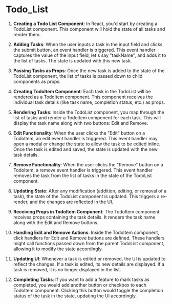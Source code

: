 # Todo_List

1. **Creating a Todo List Component**: In React, you'd start by creating a TodoList component. This component will hold the state of all tasks and render them.

2. **Adding Tasks**: When the user inputs a task in the input field and clicks the submit button, an event handler is triggered. This event handler captures the value of the input field, let's say "taskName", and adds it to the list of tasks. The state is updated with this new task.

3. **Passing Tasks as Props**: Once the new task is added to the state of the TodoList component, the list of tasks is passed down to child components as props.

4. **Creating TodoItem Component**: Each task in the TodoList will be rendered as a TodoItem component. This component receives the individual task details (like task name, completion status, etc.) as props.

5. **Rendering Tasks**: Inside the TodoList component, you map through the list of tasks and render a TodoItem component for each task. This will display the task name along with two buttons: Edit and Remove.

6. **Edit Functionality**: When the user clicks the "Edit" button on a TodoItem, an edit event handler is triggered. This event handler may open a modal or change the state to allow the task to be edited inline. Once the task is edited and saved, the state is updated with the new task details.

7. **Remove Functionality**: When the user clicks the "Remove" button on a TodoItem, a remove event handler is triggered. This event handler removes the task from the list of tasks in the state of the TodoList component.

8. **Updating State**: After any modification (addition, editing, or removal of a task), the state of the TodoList component is updated. This triggers a re-render, and the changes are reflected in the UI.

9. **Receiving Props in TodoItem Component**: The TodoItem component receives props containing the task details. It renders the task name along with the Edit and Remove buttons.

10. **Handling Edit and Remove Actions**: Inside the TodoItem component, click handlers for Edit and Remove buttons are defined. These handlers might call functions passed down from the parent TodoList component, allowing it to modify the state accordingly.

11. **Updating UI**: Whenever a task is edited or removed, the UI is updated to reflect the changes. If a task is edited, its new details are displayed. If a task is removed, it is no longer displayed in the list.

12. **Completing Tasks**: If you want to add a feature to mark tasks as completed, you would add another button or checkbox to each TodoItem component. Clicking this button would toggle the completion status of the task in the state, updating the UI accordingly.
